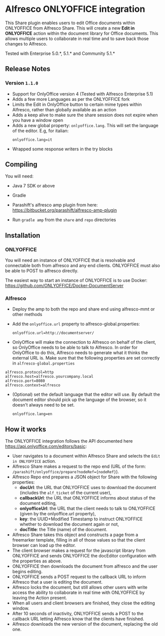 # Alfresco ONLYOFFICE integration

This Share plugin enables users to edit Office documents within ONLYOFFICE from Alfresco Share. This will create a new **Edit in ONLYOFFICE** action within the document library for Office documents. This allows multiple users to collaborate in real time and to save back those changes to Alfresco.

Tested with Enterprise 5.0.\*, 5.1.\* and Community 5.1.\*

## Release Notes

### Version `1.1.0`


* Support for OnlyOffice version 4 (Tested with Alfresco Enterprise 5.1)
* Adds a few more Languages as per the ONLYOFFICE fork
* Limits the Edit in OnlyOffice button to certain mime types within Alfresco, rather than globally available as an action
* Adds a keep alive to make sure the share session does not expire when you have a window open
* Adds a new global property: `onlyoffice.lang`.  This will set the language of the editor.  E.g, for italian:
  ```
  onlyoffice.lang=it
  ```
* Wrapped some response writers in the try blocks

## Compiling

You will need:

* Java 7 SDK or above

* Gradle

* Parashift's alfresco amp plugin from here: https://bitbucket.org/parashift/alfresco-amp-plugin

* Run `gradle amp` from the `share` and `repo` directories


## Installation

### ONLYOFFICE

You will need an instance of ONLYOFFICE that is resolvable and connectable both from alfresco and any end clients. ONLYOFFICE must also be able to POST to alfresco directly.

The easiest way to start an instance of ONLYOFFICE is to use Docker: https://github.com/ONLYOFFICE/Docker-DocumentServer


### Alfresco

* Deploy the amp to both the repo and share end using alfresco-mmt or other methods

* Add the `onlyoffice.url` property to alfresco-global.properties:
  ```
  onlyoffice.url=http://documentserver/
  ```

*  OnlyOffice will make the connection to Alfresco on behalf of the client, so OnlyOffice needs to be able to talk to Alfresco.  In order for OnlyOffice to do this, Alfresco needs to generate what it thinks the external URL is.  Make sure that the following properties are set correctly in `alfresco-global.properties`

  ```
  alfresco.protocol=http
  alfresco.host=alfresco.yourcompany.local
  alfresco.port=8080
  alfresco.context=alfresco
  ```

* (Optional) set the default language that the editor will use.  By default the document editor should pick up the language of the browser, so it doesn't always need to be set.

  ```
  onlyoffice.lang=en
  ```



## How it works

The ONLYOFFICE integration follows the API documented here https://api.onlyoffice.com/editors/basic:

* User navigates to a document within Alfresco Share and selects the `Edit in ONLYOFFICE` action.
* Alfresco Share makes a request to the repo end (URL of the form: `/parashift/onlyoffice/prepare?nodeRef={nodeRef}`).
* Alfresco Repo end prepares a JSON object for Share with the following properties:
  * **docUrl**: the URL that ONLYOFFICE uses to download the document (includes the `alf_ticket` of the current user),
  * **callbackUrl**: the URL that ONLYOFFICE informs about status of the document editing,
  * **onlyofficeUrl**: the URL that the client needs to talk to ONLYOFFICE (given by the onlyoffice.url property),
  * **key**: the UUID+Modified Timestamp to instruct ONLYOFFICE whether to download the document again or not,
  * **docTitle**: the Title (name) of the document.
* Alfresco Share takes this object and constructs a page from a freemarker template, filling in all of those values so that the client browser can load up the editor.
* The client browser makes a request for the javascript library from ONLYOFFICE and sends ONLYOFFICE the docEditor configuration with the properties as above.
* ONLYOFFICE then downloads the document from alfresco and the user begins editing.
* ONLYOFFICE sends a POST request to the callback URL to inform Alfresco that a user is editing the document.
* Alfresco locks the document, but still allows other users with write access the ability to collaborate in real time with ONLYOFFICE by leaving the Action present.
* When all users and client browsers are finished, they close the editing window.
* After 10 seconds of inactivity, ONLYOFFICE sends a POST to the callback URL letting Alfresco know that the clients have finished.
* Alfresco downloads the new version of the document, replacing the old one.
